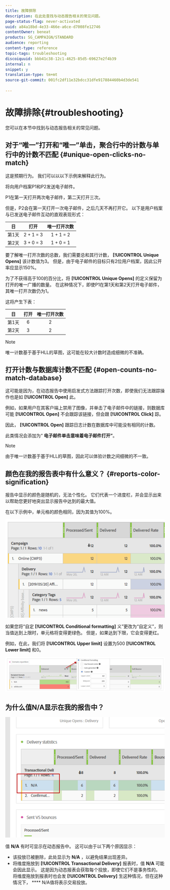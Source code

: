 ```yaml
---
title: 故障排除
description: 在此处查找与动态报告相关的常见问题。
page-status-flag: never-activated
uuid: a84a18bd-4e33-466e-a6ce-d7008fe12746
contentOwner: beneat
products: SG_CAMPAIGN/STANDARD
audience: reporting
content-type: reference
topic-tags: troubleshooting
discoiquuid: bbb41c38-12c1-4625-85d5-69627e2f4b39
internal: n
snippet: y
translation-type: tm+mt
source-git-commit: 001fc2df11e32bdcc31dfe917884460b4d3de541

---
```



# 故障排除{#troubleshooting}

您可以在本节中找到与动态报告相关的常见问题。

## 对于“唯一”打开和“唯一”单击，聚合行中的计数与单行中的计数不匹配 {#unique-open-clicks-no-match}

这是预期行为。
我们可以以以下示例来解释此行为。

将向用户档案P1和P2发送电子邮件。

P1在第一天打开两次电子邮件，第二天打开三次。

但是，P2会在第一天打开一次电子邮件，之后几天不再打开它。
以下是用户档案与已发送电子邮件互动的直观表现形式：

<table> 
 <thead> 
  <tr> 
   <th align="center"> <strong>日</strong><br /> </th> 
   <th align="center"> <strong>打开</strong> <br /> </th> 
   <th align="center"> <strong>唯一打开次数</strong><br /> </th> 
  </tr> 
 </thead> 
 <tbody> 
  <tr> 
   <td align="center"> 第1天<br /> </td> 
   <td align="center"> 2 + 1 = 3<br /> </td> 
   <td align="center"> 1 + 1 = 2<br /> </td> 
  </tr> 
  <tr> 
   <td align="center"> 第2天<br /> </td> 
   <td align="center"> 3 + 0 = 3<br /> </td> 
   <td align="center"> 1 + 0 = 1<br /> </td> 
  </tr>
 </tbody> 
</table>

要了解唯一打开次数的总数，我们需要总和其行计数， **[!UICONTROL Unique Opens]** 该计数值为3。 但是，由于电子邮件的目标只有2位用户档案，因此公开率应显示150%。

为了不获得高于100的百分比，将 **[!UICONTROL Unique Opens]** 的定义保留为打开的唯一广播的数量。 在这种情况下，即使P1在第1天和第2天打开电子邮件，其唯一打开次数仍为1。

这将产生下表：

<table> 
 <thead> 
  <tr> 
   <th align="center"> <strong>日</strong><br /> </th> 
   <th align="center"> <strong>打开</strong> <br /> </th> 
   <th align="center"> <strong>唯一打开次数</strong><br /> </th> 
  </tr> 
 </thead> 
 <tbody> 
  <tr> 
   <td align="center"> 第1天<br /> </td> 
   <td align="center"> 6<br /> </td> 
   <td align="center"> 2<br /> </td>
  </tr> 
  <tr> 
   <td align="center"> 第2天<br /> </td> 
   <td align="center"> 3<br /> </td> 
   <td align="center"> 2<br /> </td> 
  </tr> 
 </tbody> 
</table>

>[!NOTE]
>
>唯一计数基于基于HLL的草图，这可能在较大计数时造成细微的不准确。

## 打开计数与数据库计数不匹配 {#open-counts-no-match-database}

这可能是因为，在动态报告中使用启发式方法跟踪打开次数，即使我们无法跟踪操作也是如 **[!UICONTROL Open]** 此。

例如，如果用户在其客户端上禁用了图像，并单击了电子邮件中的链接，则数据库可能 **[!UICONTROL Open]** 不会跟踪该链接，但会跟 **[!UICONTROL Click]** 踪。

因此， **[!UICONTROL Open]** 跟踪日志计数在数据库中可能没有相同的计数。

此类情况会添加为“ **电子邮件单击意味着电子邮件打开”**。

>[!NOTE]
>
>由于唯一计数基于基于HLL的草图，因此可以体验计数之间细微的不一致。

## 颜色在我的报告表中有什么意义？ {#reports-color-signification}

报告中显示的颜色是随机的，无法个性化。 它们代表一个进度栏，并会显示出来以帮助您更好地突出显示报告中达到的最大值。

在以下示例中，单元格的颜色相同，因为其值为100%。

![](assets/troubleshooting_1.png)

如果您将“自定 **[!UICONTROL Conditional formatting]** 义”更改为“自定义”，则当值达到上限时，单元格将变得更绿色。 但是，如果达到下限，它会变得更红。

例如，在此，我们将 **[!UICONTROL Upper limit]** 设置为500 **[!UICONTROL Lower limit]** 和0。

![](assets/troubleshooting_2.png)

## 为什么值N/A显示在我的报告中？

![](assets/troubleshooting_3.png)

值 **N/A** 有时可显示在动态报告中。 这可以由于以下两个原因显示：

* 该投放已被删除，此处显示为 **N/A** ，以避免结果出现差异。
* 将维度拖放到 **[!UICONTROL Transactional Delivery]** 报表时，值 **N/A** 可能会因此显示。 这是因为动态报表会获取每个投放，即使它们不是事务性的。
将维度拖放到报表时也会发 **[!UICONTROL Delivery]** 生这种情况，但在这种情况下， **** N/A值将表示交易投放。
